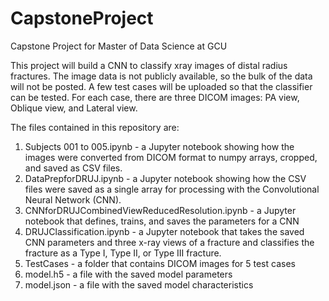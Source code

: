 # CapstoneProject
Capstone Project for Master of Data Science at GCU

This project will build a CNN to classify xray images of distal radius fractures. The image data is not publicly available, so the bulk of the data will not be posted. A few test cases will be uploaded so that the classifier can be tested. For each case, there are three DICOM images: PA view, Oblique view, and Lateral view. 

The files contained in this repository are:
1. Subjects 001 to 005.ipynb - a Jupyter notebook showing how the images were converted from DICOM format to numpy arrays, cropped, and saved as CSV files.
2. DataPrepforDRUJ.ipynb - a Jupyter notebook showing how the CSV files were saved as a single array for processing with the Convolutional Neural Network (CNN).
3. CNNforDRUJCombinedViewReducedResolution.ipynb - a Jupyter notebook that defines, trains, and saves the parameters for a CNN
4. DRUJClassification.ipynb - a Jupyter notebook that takes the saved CNN parameters and three x-ray views of a fracture and classifies the fracture as a Type I, Type II, or Type III fracture. 
5. TestCases - a folder that contains DICOM images for 5 test cases
6. model.h5 - a file with the saved model parameters
7. model.json - a file with the saved model characteristics
